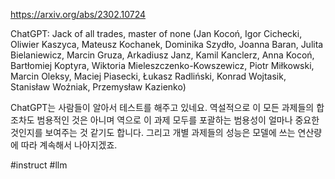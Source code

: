 https://arxiv.org/abs/2302.10724

ChatGPT: Jack of all trades, master of none (Jan Kocoń, Igor Cichecki, Oliwier Kaszyca, Mateusz Kochanek, Dominika Szydło, Joanna Baran, Julita Bielaniewicz, Marcin Gruza, Arkadiusz Janz, Kamil Kanclerz, Anna Kocoń, Bartłomiej Koptyra, Wiktoria Mieleszczenko-Kowszewicz, Piotr Miłkowski, Marcin Oleksy, Maciej Piasecki, Łukasz Radliński, Konrad Wojtasik, Stanisław Woźniak, Przemysław Kazienko)

ChatGPT는 사람들이 알아서 테스트를 해주고 있네요. 역설적으로 이 모든 과제들의 합 조차도 범용적인 것은 아니며 역으로 이 과제 모두를 포괄하는 범용성이 얼마나 중요한 것인지를 보여주는 것 같기도 합니다. 그리고 개별 과제들의 성능은 모델에 쓰는 연산량에 따라 계속해서 나아지겠죠.

#instruct #llm 